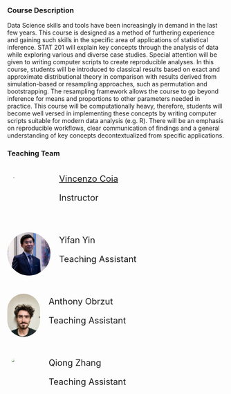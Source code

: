 ### Course Description

Data Science skills and tools have been increasingly in demand in the last few years. This course is designed
as a method of furthering experience and gaining such skills in the specific area of applications of
statistical inference. STAT 201 will explain key concepts through the analysis of data while exploring
various and diverse case studies. Special attention will be given to writing computer scripts to create
reproducible analyses. In this course, students will be introduced to classical results based on exact and
approximate distributional theory in comparison with results derived from simulation-based or resampling
approaches, such as permutation and bootstrapping. The resampling framework allows the course to go beyond
inference for means and proportions to other parameters needed in practice. This course will be
computationally heavy, therefore, students will become well versed in implementing these concepts by writing
computer scripts suitable for modern data analysis (e.g. R). There will be an emphasis on reproducible
workflows, clear communication of findings and a general understanding of key concepts decontextualized from
specific applications.

### Teaching Team

<div style='display: flex; flex-flow: row; width: 80%; flex-wrap: wrap;'>
    <div style='display: flex; flex-flow: row; width: 80%; flex-wrap: wrap;'>
        <div id="teaching-member"
            style="flex: 200px; display: flex; margin-top: 1em; margin-bottom: 2em; height: 100px; ">
            <img src="https://s.gravatar.com/avatar/21bcea359039a1808c9711d694fe9cc7?s=200%27)" width="100px"
                style="border-radius: 50px;" />
            <div style="margin-top: auto; margin-bottom: auto; margin-left:1em; font-size: 20px;">
                <a href="https://vincenzocoia.com/">Vincenzo Coia</a>
                <p>
                    Instructor
                </p>
        </div>
    </div>
    <div id="teaching-member"
        style="flex: 200px;display: flex; margin-top: 1em; margin-bottom: 2em; height: 100px; width: 300px;">
        <img src="imgs/yifan.jpg" width="100px" style="border-radius: 50px; object-fit: cover;" />
        <div style="margin-top: auto; margin-bottom: auto; margin-left:1em; font-size: 20px; width: 300px;">
            <a>Yifan Yin</a>
            <p>
                Teaching Assistant
            </p>
        </div>
    </div>
    <div id="teaching-member"
        style="flex: 200px;display: flex; margin-top: 1em; margin-bottom: 2em; height: 100px; width: 300px;">
        <img src="imgs/anthony.jpg" width="100px" style="border-radius: 50px; object-fit: cover;" />
        <div style="margin-top: auto; margin-bottom: auto; margin-left:1em; font-size: 20px; width: 300px;">
            <a>Anthony Obrzut</a>
            <p>
                Teaching Assistant
            </p>
        </div>
    </div>
    <div id="teaching-member"
        style="flex: 200px;display: flex; margin-top: 1em; margin-bottom: 2em; height: 100px; width: 300px;">
        <img src="https://sarahqiong.github.io/img/profile.jpg" width="100px" style="border-radius: 50px; object-fit: cover;" />
        <div style="margin-top: auto; margin-bottom: auto; margin-left:1em; font-size: 20px; width: 300px;">
            <a>Qiong Zhang</a>
            <p>
                Teaching Assistant
            </p>
        </div>
    </div>
</div>